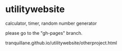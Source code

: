 # utilitywebsite
calculator, timer, random number generator

please go to the "gh-pages" branch.

tranquillane.github.io/utilitywebsite/otherproject.html
